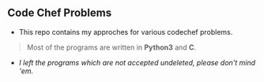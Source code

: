 ## Code Chef Problems   

* This repo contains my approches for various codechef problems.   
> Most of the programs are written in **Python3** and **C**.  
* _I left the programs which are not accepted undeleted, please don't mind 'em._  
